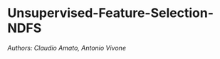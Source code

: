 # Unsupervised-Feature-Selection-NDFS

*Authors: Claudio Amato, Antonio Vivone*

<div style="text-align: justify"> 
